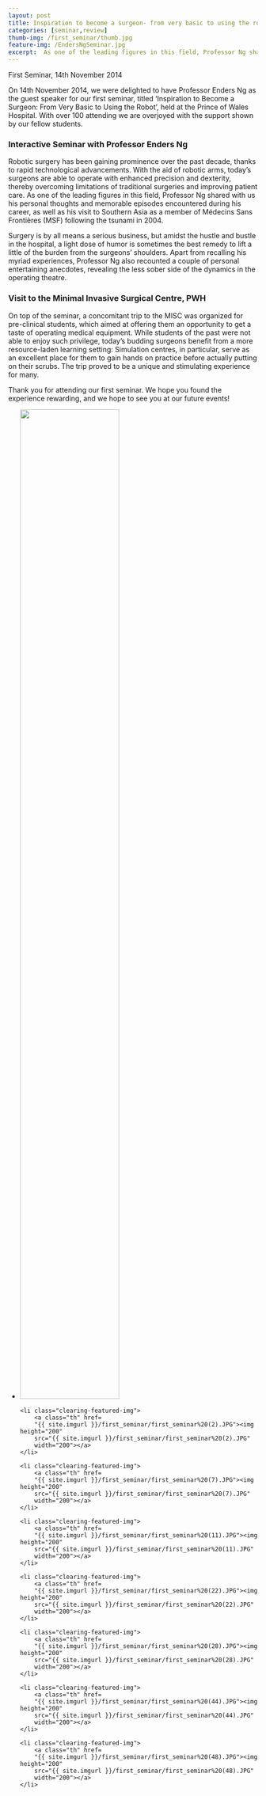 ```yaml
---
layout: post
title: Inspiration to become a surgeon- from very basic to using the robot
categories: [seminar,review]
thumb-img: /first_seminar/thumb.jpg
feature-img: /EndersNgSeminar.jpg
excerpt:  As one of the leading figures in this field, Professor Ng shared with us his personal thoughts and memorable episodes encountered during his career, as well as his visit to Southern Asia as a member of Médecins Sans Frontières (MSF) following the tsunami in 2004...
---
```


First Seminar, 14th November 2014

On 14th November 2014, we were delighted to have
Professor Enders Ng as the guest speaker for our first
seminar, titled ‘Inspiration to Become a Surgeon: From Very
Basic to Using the Robot’, held at the Prince of Wales
Hospital. With over 100 attending we are overjoyed with the
support shown by our fellow students.

### Interactive Seminar with Professor Enders Ng

Robotic surgery has been gaining prominence over the
past decade, thanks to rapid technological advancements.
With the aid of robotic arms, today’s surgeons are able to
operate with enhanced precision and dexterity, thereby
overcoming limitations of traditional surgeries and
improving patient care. As one of the leading figures in
this field, Professor Ng shared with us his personal
thoughts and memorable episodes encountered during his
career, as well as his visit to Southern Asia as a member
of Médecins Sans Frontières (MSF) following the tsunami in
2004.

Surgery is by all means a serious business, but amidst
the hustle and bustle in the hospital, a light dose of
humor is sometimes the best remedy to lift a little of the
burden from the surgeons’ shoulders. Apart from recalling
his myriad experiences, Professor Ng also recounted a
couple of personal entertaining anecdotes, revealing the
less sober side of the dynamics in the operating
theatre.

	
### Visit to the Minimal Invasive Surgical Centre, PWH

On top of the seminar, a concomitant trip to the MISC
was organized for pre-clinical students, which aimed at
offering them an opportunity to get a taste of operating
medical equipment. While students of the past were not able
to enjoy such privilege, today’s budding surgeons benefit
from a more resource-laden learning setting: Simulation
centres, in particular, serve as an excellent place for
them to gain hands on practice before actually putting on
their scrubs. The trip proved to be a unique and
stimulating experience for many.

Thank you for attending our first seminar. We hope you
found the experience rewarding, and we hope to see you at
our future events!

<ul class="clearing-thumbs clearing-feature" data-clearing=
"">
	<li class="clearing-featured-img">
		<a class="th" href=
		"{{ site.imgurl }}/first_seminar/first_seminar%20(1).JPG"><img height="2000"
		src="{{ site.imgurl }}/first_seminar/first_seminar%20(1).JPG"
		width="200"></a>
	</li>

	<li class="clearing-featured-img">
		<a class="th" href=
		"{{ site.imgurl }}/first_seminar/first_seminar%20(2).JPG"><img height="200"
		src="{{ site.imgurl }}/first_seminar/first_seminar%20(2).JPG"
		width="200"></a>
	</li>

	<li class="clearing-featured-img">
		<a class="th" href=
		"{{ site.imgurl }}/first_seminar/first_seminar%20(7).JPG"><img height="200"
		src="{{ site.imgurl }}/first_seminar/first_seminar%20(7).JPG"
		width="200"></a>
	</li>

	<li class="clearing-featured-img">
		<a class="th" href=
		"{{ site.imgurl }}/first_seminar/first_seminar%20(11).JPG"><img height="200"
		src="{{ site.imgurl }}/first_seminar/first_seminar%20(11).JPG"
		width="200"></a>
	</li>

	<li class="clearing-featured-img">
		<a class="th" href=
		"{{ site.imgurl }}/first_seminar/first_seminar%20(22).JPG"><img height="200"
		src="{{ site.imgurl }}/first_seminar/first_seminar%20(22).JPG"
		width="200"></a>
	</li>

	<li class="clearing-featured-img">
		<a class="th" href=
		"{{ site.imgurl }}/first_seminar/first_seminar%20(28).JPG"><img height="200"
		src="{{ site.imgurl }}/first_seminar/first_seminar%20(28).JPG"
		width="200"></a>
	</li>

	<li class="clearing-featured-img">
		<a class="th" href=
		"{{ site.imgurl }}/first_seminar/first_seminar%20(44).JPG"><img height="200"
		src="{{ site.imgurl }}/first_seminar/first_seminar%20(44).JPG"
		width="200"></a>
	</li>

	<li class="clearing-featured-img">
		<a class="th" href=
		"{{ site.imgurl }}/first_seminar/first_seminar%20(48).JPG"><img height="200"
		src="{{ site.imgurl }}/first_seminar/first_seminar%20(48).JPG"
		width="200"></a>
	</li>
</ul>